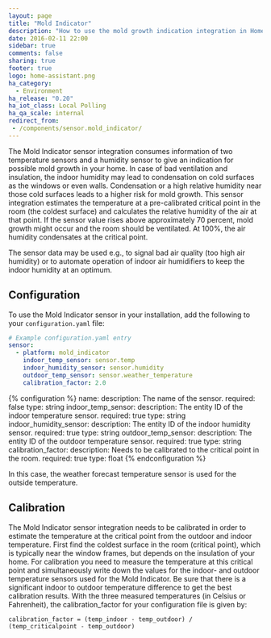 ```yaml
---
layout: page
title: "Mold Indicator"
description: "How to use the mold growth indication integration in Home Assistant"
date: 2016-02-11 22:00
sidebar: true
comments: false
sharing: true
footer: true
logo: home-assistant.png
ha_category:
  - Environment
ha_release: "0.20"
ha_iot_class: Local Polling
ha_qa_scale: internal
redirect_from:
 - /components/sensor.mold_indicator/
---
```


The Mold Indicator sensor integration consumes information of two temperature sensors and a humidity sensor to give an indication for possible mold growth in your home. In case of bad ventilation and insulation, the indoor humidity may lead to condensation on cold surfaces as the windows or even walls. Condensation or a high relative humidity near those cold surfaces leads to a higher risk for mold growth. This sensor integration estimates the temperature at a pre-calibrated critical point in the room (the coldest surface) and calculates the relative humidity of the air at that point. If the sensor value rises above approximately 70 percent, mold growth might occur and the room should be ventilated. At 100%, the air humidity condensates at the critical point.

The sensor data may be used e.g., to signal bad air quality (too high air humidity) or to automate operation of indoor air humidifiers to keep the indoor humidity at an optimum.

## Configuration

To use the Mold Indicator sensor in your installation, add the following to your `configuration.yaml` file:

```yaml
# Example configuration.yaml entry
sensor:
  - platform: mold_indicator
    indoor_temp_sensor: sensor.temp
    indoor_humidity_sensor: sensor.humidity
    outdoor_temp_sensor: sensor.weather_temperature
    calibration_factor: 2.0
```

{% configuration %}
name:
  description: The name of the sensor.
  required: false
  type: string
indoor_temp_sensor:
  description: The entity ID of the indoor temperature sensor.
  required: true
  type: string
indoor_humidity_sensor:
  description: The entity ID of the indoor humidity sensor.
  required: true
  type: string
outdoor_temp_sensor:
  description: The entity ID of the outdoor temperature sensor.
  required: true
  type: string
calibration_factor:
  description: Needs to be calibrated to the critical point in the room.
  required: true
  type: float
{% endconfiguration %}

In this case, the weather forecast temperature sensor is used for the outside temperature.

## Calibration

The Mold Indicator sensor integration needs to be calibrated in order to estimate the temperature at the critical point from the outdoor and indoor temperature. First find the coldest surface in the room (critical point), which is typically near the window frames, but depends on the insulation of your home. For calibration you need to measure the temperature at this critical point and simultaneously write down the values for the indoor- and outdoor temperature sensors used for the Mold Indicator. Be sure that there is a significant indoor to outdoor temperature difference to get the best calibration results.
With the three measured temperatures (in Celsius or Fahrenheit), the calibration_factor for your configuration file is given by:

```text
calibration_factor = (temp_indoor - temp_outdoor) / (temp_criticalpoint - temp_outdoor)
```
